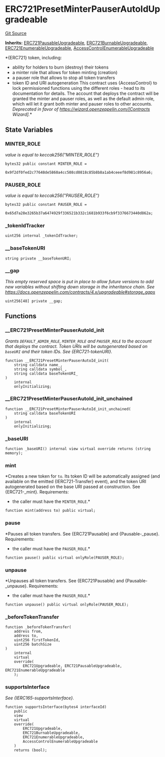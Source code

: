 # ERC721PresetMinterPauserAutoIdUpgradeable
[Git Source](https://github.com/ContractLabs/foundry-bountykinds-contract/blob/67e6855d3beabdf242cc0b51d9e53b087a5235b9/src/oz-custom/oz-upgradeable/token/ERC721/presets/ERC721PresetMinterPauserAutoIdUpgradeable.sol)

**Inherits:**
[ERC721PausableUpgradeable](/src/oz-custom/oz-upgradeable/token/ERC721/extensions/ERC721PausableUpgradeable.sol/abstract.ERC721PausableUpgradeable.md), [ERC721BurnableUpgradeable](/src/oz-custom/oz-upgradeable/token/ERC721/extensions/ERC721BurnableUpgradeable.sol/abstract.ERC721BurnableUpgradeable.md), [ERC721EnumerableUpgradeable](/src/oz-custom/oz-upgradeable/token/ERC721/extensions/ERC721EnumerableUpgradeable.sol/abstract.ERC721EnumerableUpgradeable.md), [AccessControlEnumerableUpgradeable](/src/oz-custom/oz-upgradeable/access/AccessControlEnumerableUpgradeable.sol/abstract.AccessControlEnumerableUpgradeable.md)

*{ERC721} token, including:
- ability for holders to burn (destroy) their tokens
- a minter role that allows for token minting (creation)
- a pauser role that allows to stop all token transfers
- token ID and URI autogeneration
This contract uses {AccessControl} to lock permissioned functions using the
different roles - head to its documentation for details.
The account that deploys the contract will be granted the minter and pauser
roles, as well as the default admin role, which will let it grant both minter
and pauser roles to other accounts.
_Deprecated in favor of https://wizard.openzeppelin.com/[Contracts Wizard]._*


## State Variables
### MINTER_ROLE
*value is equal to keccak256("MINTER_ROLE")*


```solidity
bytes32 public constant MINTER_ROLE =
    0x9f2df0fed2c77648de5860a4cc508cd0818c85b8b8a1ab4ceeef8d981c8956a6;
```


### PAUSER_ROLE
*value is equal to keccak256("PAUSER_ROLE")*


```solidity
bytes32 public constant PAUSER_ROLE =
    0x65d7a28e3265b37a6474929f336521b332c1681b933f6cb9f3376673440d862a;
```


### _tokenIdTracker

```solidity
uint256 internal _tokenIdTracker;
```


### __baseTokenURI

```solidity
string private __baseTokenURI;
```


### __gap
*This empty reserved space is put in place to allow future versions
to add new
variables without shifting down storage in the inheritance chain.
See https://docs.openzeppelin.com/contracts/4.x/upgradeable#storage_gaps*


```solidity
uint256[48] private __gap;
```


## Functions
### __ERC721PresetMinterPauserAutoId_init

*Grants `DEFAULT_ADMIN_ROLE`, `MINTER_ROLE` and `PAUSER_ROLE` to the
account that deploys the contract.
Token URIs will be autogenerated based on `baseURI` and their token IDs.
See {ERC721-tokenURI}.*


```solidity
function __ERC721PresetMinterPauserAutoId_init(
    string calldata name_,
    string calldata symbol_,
    string calldata baseTokenURI_
)
    internal
    onlyInitializing;
```

### __ERC721PresetMinterPauserAutoId_init_unchained


```solidity
function __ERC721PresetMinterPauserAutoId_init_unchained(
    string calldata baseTokenURI
)
    internal
    onlyInitializing;
```

### _baseURI


```solidity
function _baseURI() internal view virtual override returns (string memory);
```

### mint

*Creates a new token for `to`. Its token ID will be automatically
assigned (and available on the emitted {IERC721-Transfer} event), and the
token
URI autogenerated based on the base URI passed at construction.
See {ERC721-_mint}.
Requirements:
- the caller must have the `MINTER_ROLE`.*


```solidity
function mint(address to) public virtual;
```

### pause

*Pauses all token transfers.
See {ERC721Pausable} and {Pausable-_pause}.
Requirements:
- the caller must have the `PAUSER_ROLE`.*


```solidity
function pause() public virtual onlyRole(PAUSER_ROLE);
```

### unpause

*Unpauses all token transfers.
See {ERC721Pausable} and {Pausable-_unpause}.
Requirements:
- the caller must have the `PAUSER_ROLE`.*


```solidity
function unpause() public virtual onlyRole(PAUSER_ROLE);
```

### _beforeTokenTransfer


```solidity
function _beforeTokenTransfer(
    address from,
    address to,
    uint256 firstTokenId,
    uint256 batchSize
)
    internal
    virtual
    override(
        ERC721Upgradeable, ERC721PausableUpgradeable, ERC721EnumerableUpgradeable
    );
```

### supportsInterface

*See {IERC165-supportsInterface}.*


```solidity
function supportsInterface(bytes4 interfaceId)
    public
    view
    virtual
    override(
        ERC721Upgradeable,
        ERC721BurnableUpgradeable,
        ERC721EnumerableUpgradeable,
        AccessControlEnumerableUpgradeable
    )
    returns (bool);
```

